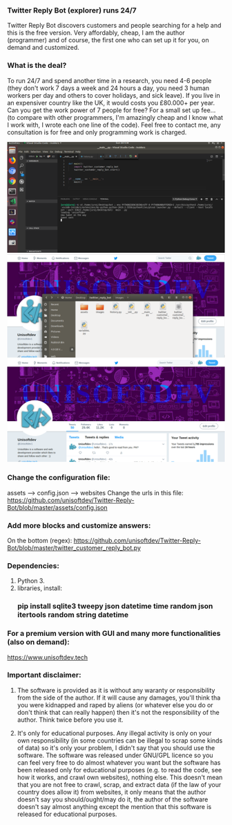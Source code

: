 ### Twitter Reply Bot (explorer) runs 24/7
Twitter Reply Bot discovers customers and people searching for a help and this is the free version. 
Very affordably, cheap, I am the author (programmer) and of course, the first one who can set up it for you, on demand and customized.

### What is the deal?
To run 24/7 and spend another time in a research, you need 4-6 people (they don't work 7 days a week and 24 hours a day, you need 3 human workers per day and others to cover holidays, and sick leave). If you live in an expensiver country like the UK, it would costs you £80.000+ per year. Can you get the work power of 7 people for free? For a small set up fee... (to compare with other programmers, I'm amazingly cheap and I know what I work with, I wrote each one line of the code). Feel free to contact me, any consultation is for free and only programming work is charged.

![alt text](https://github.com/unisoftdev/Twitter-Reply-Bot/blob/master/images/visual_studio.png)
![alt text](https://github.com/unisoftdev/Twitter-Reply-Bot/blob/master/images/twitter.png)
![alt text](https://github.com/unisoftdev/Twitter-Reply-Bot/blob/master/images/tweet.png)

### Change the configuration file:
 assets --> config.json --> websites
 Change the urls in this file: https://github.com/unisoftdev/Twitter-Reply-Bot/blob/master/assets/config.json

### Add more blocks and customize answers:
On the bottom (regex): https://github.com/unisoftdev/Twitter-Reply-Bot/blob/master/twitter_customer_reply_bot.py


### Dependencies: 
1. Python 3.
3. libraries, install: 
    ### pip install sqlite3 tweepy json datetime time random json itertools random string datetime


### For a premium version with GUI and many more functionalities (also on demand):
https://www.unisoftdev.tech

### Important disclaimer:

 1. The software is provided as it is without any waranty or responsibility from the side of the author. If it will cause any damages, you'll think tha you were kidnapped and raped by aliens (or whatever else you do or don't think that can really happen) then it's not the responsibility of the author. Think twice before you use it.

 2. It's only for educational purposes. Any illegal activity is only on your own responsibility (in some countries can be illegal to scrap some kinds of data) so it's only your problem, I didn't say that you should use the software. The software was released under GNU/GPL licence so you can feel very free to do almost whatever you want but the software has been released only for educational purposes (e.g. to read the code, see how it works, and crawl own websites), nothing else. This doesn't mean that you are not free to crawl, scrap, and extract data (if the law of your country does allow it) from websites, it only means that the author doesn't say you should/ought/may do it, the author of the software doesn't say almost anything except the mention that this software is released for educational purposes.
